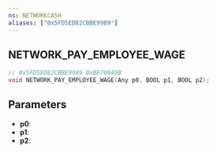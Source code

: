 ```yaml
---
ns: NETWORKCASH
aliases: ["0x5FD5ED82CBBE9989"]
---
```

## NETWORK_PAY_EMPLOYEE_WAGE

```c
// 0x5FD5ED82CBBE9989 0xBE70849B
void NETWORK_PAY_EMPLOYEE_WAGE(Any p0, BOOL p1, BOOL p2);
```


## Parameters
* **p0**: 
* **p1**: 
* **p2**: 

